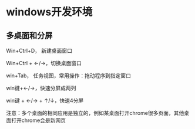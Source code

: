 # windows开发环境

## 多桌面和分屏

Win+Ctrl+D， 新建桌面窗口

Win+Ctrl + ←/→，切换桌面窗口

win+Tab， 任务视图，常用操作：拖动程序到指定窗口

win键+←/→，快速分屏成两列

win键 + ←/→ + ↑/↓，快速4分屏

注意：多个桌面的相同应用是独立的，例如某桌面打开chrome很多页面，其他桌面打开chrome会是新网页
